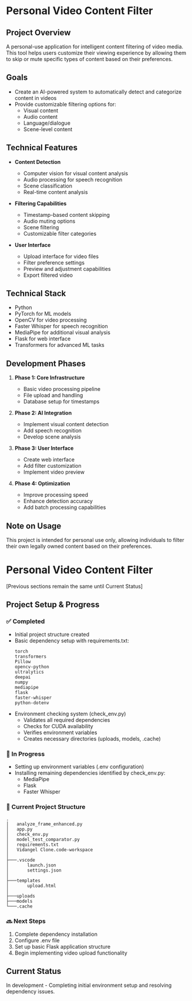 # Personal Video Content Filter

## Project Overview
A personal-use application for intelligent content filtering of video media. This tool helps users customize their viewing experience by allowing them to skip or mute specific types of content based on their preferences.

## Goals
- Create an AI-powered system to automatically detect and categorize content in videos
- Provide customizable filtering options for:
  - Visual content
  - Audio content
  - Language/dialogue
  - Scene-level content

## Technical Features
- **Content Detection**
  - Computer vision for visual content analysis
  - Audio processing for speech recognition
  - Scene classification
  - Real-time content analysis

- **Filtering Capabilities**
  - Timestamp-based content skipping
  - Audio muting options
  - Scene filtering
  - Customizable filter categories

- **User Interface**
  - Upload interface for video files
  - Filter preference settings
  - Preview and adjustment capabilities
  - Export filtered video

## Technical Stack
- Python
- PyTorch for ML models
- OpenCV for video processing
- Faster Whisper for speech recognition
- MediaPipe for additional visual analysis
- Flask for web interface
- Transformers for advanced ML tasks

## Development Phases
1. **Phase 1: Core Infrastructure**
   - Basic video processing pipeline
   - File upload and handling
   - Database setup for timestamps

2. **Phase 2: AI Integration**
   - Implement visual content detection
   - Add speech recognition
   - Develop scene analysis

3. **Phase 3: User Interface**
   - Create web interface
   - Add filter customization
   - Implement video preview

4. **Phase 4: Optimization**
   - Improve processing speed
   - Enhance detection accuracy
   - Add batch processing capabilities

## Note on Usage
This project is intended for personal use only, allowing individuals to filter their own legally owned content based on their preferences.

# Personal Video Content Filter

[Previous sections remain the same until Current Status]

## Project Setup & Progress

### ✅ Completed
- Initial project structure created
- Basic dependency setup with requirements.txt:
  ```
  torch
  transformers
  Pillow
  opencv-python
  ultralytics
  deepai
  numpy
  mediapipe
  flask
  faster-whisper
  python-dotenv
  ```
- Environment checking system (check_env.py)
  - Validates all required dependencies
  - Checks for CUDA availability
  - Verifies environment variables
  - Creates necessary directories (uploads, models, .cache)

### 🚧 In Progress
- Setting up environment variables (.env configuration)
- Installing remaining dependencies identified by check_env.py:
  - MediaPipe
  - Flask
  - Faster Whisper

### 📁 Current Project Structure
```
.
│   analyze_frame_enhanced.py
│   app.py
│   check_env.py
│   model_test_comparator.py
│   requirements.txt
│   Vidangel Clone.code-workspace
│
├───.vscode
│       launch.json
│       settings.json
│
├───templates
│       upload.html
│
├───uploads
├───models
└───.cache
```

### 🔜 Next Steps
1. Complete dependency installation
2. Configure .env file
3. Set up basic Flask application structure
4. Begin implementing video upload functionality

## Current Status
In development - Completing initial environment setup and resolving dependency issues.